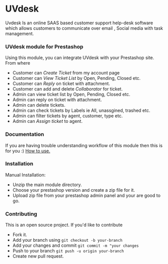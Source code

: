 # UVdesk
Uvdesk Is an online SAAS based customer support help-desk software which allows customers to communicate over email , Social media with task management.

### UVdesk module for Prestashop

Using this module, you can integrate UVdesk with your Prestashop site. From where
- Customer can *Create Ticket* from my account page
- Customer can *View Ticket List* by Open, Pending, Closed etc.
- Customer can *Reply* on ticket with attachment.
- Customer can add and delete *Collaborator* for ticket.
- Admin can view ticket list by Open, Pending, Closed etc.
- Admin can reply on ticket with attachment.
- Admin can delete tickets.
- Admin can check tickets by Labels ie All, unassgined, trashed etc.
- Admin can filter tickets by agent, customer, type etc.
- Admin can *Assign ticket* to agent.

### Documentation
If you are having trouble understanding workflow of this module then this is for you :)
[How to use.
](#)

### Installation
Manual Installation:
-  Unzip the main module directory.
-  Choose your prestashop version and create a zip file for it.
-  Upload zip file from your prestashop admin panel and your are good to go.

### Contributing
This is an open source project. If you'd like to contribute
 - Fork it.
 - Add your branch using
    ``` git checkout -b your-branch ```
 - Add your changes and commit
    ``` git commit -m "your changes ```
 - Push to your branch
    ``` git push -u origin your-branch ```
 - Create new pull request.
